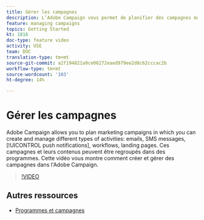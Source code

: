 ```yaml
---
title: Gérer les campagnes
description: L’Adobe Campaign vous permet de planifier des campagnes marketing dans lesquelles vous pouvez créer et gérer différents types d’activités. Cette vidéo vous montre comment créer et gérer des campagnes dans l'Adobe Campaign.
feature: managing campaigns
topics: Getting Started
kt: 1816
doc-type: feature video
activity: USE
team: DOC
translation-type: tm+mt
source-git-commit: a2f194821a9ce06272eaed979ee2d8c62cccac2b
workflow-type: tm+mt
source-wordcount: '103'
ht-degree: 14%

---
```



# Gérer les campagnes

Adobe Campaign allows you to plan marketing campaigns in which you can create and manage different types of activities: emails, SMS messages, [!UICONTROL push notifications], workflows, landing pages. Ces campagnes et leurs contenus peuvent être regroupés dans des programmes. Cette vidéo vous montre comment créer et gérer des campagnes dans l&#39;Adobe Campaign.

>[!VIDEO](https://video.tv.adobe.com/v/24672?quality=12)

## Autres ressources

* [Programmes et campagnes](https://docs.adobe.com/content/help/en/campaign-standard/using/getting-started/marketing-plans/programs-and-campaigns.html)
